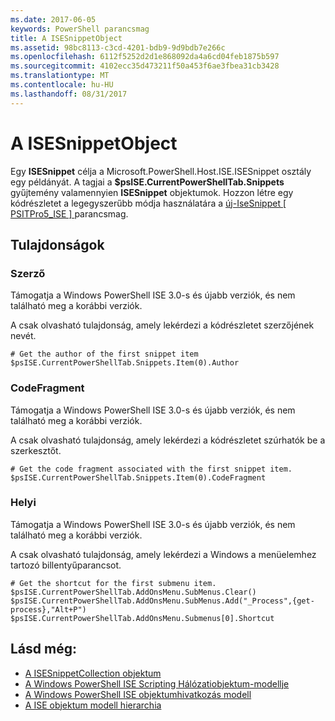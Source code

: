 ```yaml
---
ms.date: 2017-06-05
keywords: PowerShell parancsmag
title: A ISESnippetObject
ms.assetid: 98bc8113-c3cd-4201-bdb9-9d9bdb7e266c
ms.openlocfilehash: 6112f5252d2d1e868092da4a6cd04feb1875b597
ms.sourcegitcommit: 4102ecc35d473211f50a453f6ae3fbea31cb3428
ms.translationtype: MT
ms.contentlocale: hu-HU
ms.lasthandoff: 08/31/2017
---
```

# <a name="the-isesnippetobject"></a>A ISESnippetObject
  Egy **ISESnippet** célja a Microsoft.PowerShell.Host.ISE.ISESnippet osztály egy példányát. A tagjai a **$psISE.CurrentPowerShellTab.Snippets** gyűjtemény valamennyien **ISESnippet** objektumok. Hozzon létre egy kódrészletet a legegyszerűbb módja használatára a [új-IseSnippet &#91; PSITPro5_ISE &#93; ](https://technet.microsoft.com/en-us/library/0a6339a3-2683-4a8e-8929-90ad9a95c3e0) parancsmag.

## <a name="properties"></a>Tulajdonságok

### <a name="author"></a>Szerző
  Támogatja a Windows PowerShell ISE 3.0-s és újabb verziók, és nem található meg a korábbi verziók. 

 A csak olvasható tulajdonság, amely lekérdezi a kódrészletet szerzőjének nevét.

```
# Get the author of the first snippet item
$psISE.CurrentPowerShellTab.Snippets.Item(0).Author

```

### <a name="codefragment"></a>CodeFragment
  Támogatja a Windows PowerShell ISE 3.0-s és újabb verziók, és nem található meg a korábbi verziók. 

 A csak olvasható tulajdonság, amely lekérdezi a kódrészletet szúrhatók be a szerkesztőt.

```
# Get the code fragment associated with the first snippet item.
$psISE.CurrentPowerShellTab.Snippets.Item(0).CodeFragment

```

### <a name="shortcut"></a>Helyi
  Támogatja a Windows PowerShell ISE 3.0-s és újabb verziók, és nem található meg a korábbi verziók. 

 A csak olvasható tulajdonság, amely lekérdezi a Windows a menüelemhez tartozó billentyűparancsot.

```
# Get the shortcut for the first submenu item.
$psISE.CurrentPowerShellTab.AddOnsMenu.SubMenus.Clear()
$psISE.CurrentPowerShellTab.AddOnsMenu.SubMenus.Add("_Process",{get-process},"Alt+P")
$psISE.CurrentPowerShellTab.AddOnsMenu.Submenus[0].Shortcut
```

## <a name="see-also"></a>Lásd még:
- [A ISESnippetCollection objektum](The-ISESnippetCollection-Object.md) 
- [A Windows PowerShell ISE Scripting Hálózatiobjektum-modellje](The-Windows-PowerShell-ISE-Scripting-Object-Model.md) 
- [A Windows PowerShell ISE objektumhivatkozás modell](Windows-PowerShell-ISE-Object-Model-Reference.md) 
- [A ISE objektum modell hierarchia](The-ISE-Object-Model-Hierarchy.md)

  

